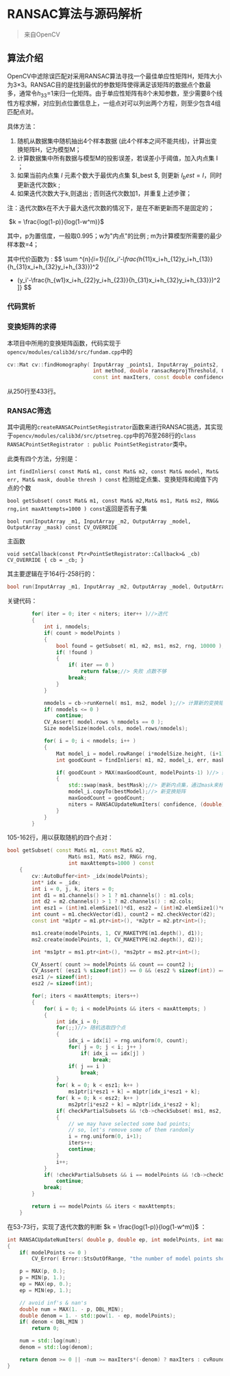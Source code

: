 # RANSAC算法与源码解析

>   来自OpenCV

## 算法介绍

 OpenCV中滤除误匹配对采用RANSAC算法寻找一个最佳单应性矩阵H，矩阵大小为3×3。RANSAC目的是找到最优的参数矩阵使得满足该矩阵的数据点个数最多，通常令$h_{33}$=1来归一化矩阵。由于单应性矩阵有8个未知参数，至少需要8个线性方程求解，对应到点位置信息上，一组点对可以列出两个方程，则至少包含4组匹配点对。



具体方法：

1.  随机从数据集中随机抽出4个样本数据 (此4个样本之间不能共线)，计算出变换矩阵H，记为模型M；
2.  计算数据集中所有数据与模型M的投影误差，若误差小于阈值，加入内点集 I ；
3.  如果当前内点集 $I$ 元素个数大于最优内点集 $I_best $, 则更新 $I_best = I$，同时更新迭代次数k ;
4.  如果迭代次数大于k,则退出 ; 否则迭代次数加1，并重复上述步骤；

  注：迭代次数k在不大于最大迭代次数的情况下，是在不断更新而不是固定的；

​                                $k = \frac{log(1-p)}{log(1-w^m)}$     

其中，p为置信度，一般取0.995；w为"内点"的比例 ; m为计算模型所需要的最少样本数=4；

其中代价函数为 :
$$
\sum ^{n}_{i=1}{[(x_i'-\frac{h_{11}x_i+h_{12}y_i+h_{13}}{h_{31}x_i+h_{32}y_i+h_{33}})^2 
+ (y_i'-\frac{h_{w1}x_i+h_{22}y_i+h_{23}}{h_{31}x_i+h_{32}y_i+h_{33}})^2
]}
$$

### 代码赏析

### 变换矩阵的求得

本项目中所用的变换矩阵函数，代码实现于`opencv/modules/calib3d/src/fundam.cpp`中的

```c++
cv::Mat cv::findHomography( InputArray _points1, InputArray _points2,
                            int method, double ransacReprojThreshold, OutputArray _mask,
                            const int maxIters, const double confidence)
```

从250行至433行。

### RANSAC筛选

其中调用的`createRANSACPointSetRegistrator`函数来进行RANSAC挑选，其实现于`opencv/modules/calib3d/src/ptsetreg.cpp`中的76至268行的`class RANSACPointSetRegistrator : public PointSetRegistrator`类中。

此类有四个方法，分别是：

`int findInliers( const Mat& m1, const Mat& m2, const Mat& model, Mat& err, Mat& mask, double thresh ) const` 检测给定点集、变换矩阵和阈值下内点的个数

`bool getSubset( const Mat& m1, const Mat& m2,Mat& ms1, Mat& ms2, RNG& rng,int maxAttempts=1000 ) const`返回是否有子集

`bool run(InputArray _m1, InputArray _m2, OutputArray _model, OutputArray _mask) const CV_OVERRIDE`

主函数

`void setCallback(const Ptr<PointSetRegistrator::Callback>& _cb) CV_OVERRIDE { cb = _cb; }`

其主要逻辑在于164行-258行的：

```c++
bool run(InputArray _m1, InputArray _m2, OutputArray _model, OutputArray _mask) const CV_OVERRIDE
```

关键代码：

```c++
        for( iter = 0; iter < niters; iter++ )//>迭代
        {
            int i, nmodels;
            if( count > modelPoints )
            {
                bool found = getSubset( m1, m2, ms1, ms2, rng, 10000 );//> rng为随机数， 10000为最大尝试次数， 即任选四组点对进行下一步计算
                if( !found )
                {
                    if( iter == 0 )
                        return false;//> 失败 点数不够
                    break;
                }
            }

            nmodels = cb->runKernel( ms1, ms2, model );//> 计算新的变换矩阵
            if( nmodels <= 0 )
                continue;
            CV_Assert( model.rows % nmodels == 0 );
            Size modelSize(model.cols, model.rows/nmodels);

            for( i = 0; i < nmodels; i++ )
            {
                Mat model_i = model.rowRange( i*modelSize.height, (i+1)*modelSize.height );
                int goodCount = findInliers( m1, m2, model_i, err, mask, threshold );//> 计算内点，err变量即为变量的偏差，返回为最佳匹配值

                if( goodCount > MAX(maxGoodCount, modelPoints-1) )//> 如果新得出的优秀匹配点比之前的多
                {
                    std::swap(mask, bestMask);//> 更新内点集，通过mask来标示
                    model_i.copyTo(bestModel);//> 新变换矩阵
                    maxGoodCount = goodCount;
                    niters = RANSACUpdateNumIters( confidence, (double)(count - goodCount)/count, modelPoints, niters );//> 更新阈值k
                }
            }
        }

```

105-162行，用以获取随机的四个点对：

```c++
bool getSubset( const Mat& m1, const Mat& m2,
                    Mat& ms1, Mat& ms2, RNG& rng,
                    int maxAttempts=1000 ) const
    {
        cv::AutoBuffer<int> _idx(modelPoints);
        int* idx = _idx;
        int i = 0, j, k, iters = 0;
        int d1 = m1.channels() > 1 ? m1.channels() : m1.cols;
        int d2 = m2.channels() > 1 ? m2.channels() : m2.cols;
        int esz1 = (int)m1.elemSize1()*d1, esz2 = (int)m2.elemSize1()*d2;
        int count = m1.checkVector(d1), count2 = m2.checkVector(d2);
        const int *m1ptr = m1.ptr<int>(), *m2ptr = m2.ptr<int>();

        ms1.create(modelPoints, 1, CV_MAKETYPE(m1.depth(), d1));
        ms2.create(modelPoints, 1, CV_MAKETYPE(m2.depth(), d2));

        int *ms1ptr = ms1.ptr<int>(), *ms2ptr = ms2.ptr<int>();

        CV_Assert( count >= modelPoints && count == count2 );
        CV_Assert( (esz1 % sizeof(int)) == 0 && (esz2 % sizeof(int)) == 0 );
        esz1 /= sizeof(int);
        esz2 /= sizeof(int);

        for(; iters < maxAttempts; iters++)
        {
            for( i = 0; i < modelPoints && iters < maxAttempts; )
            {
                int idx_i = 0;
                for(;;)//> 随机选取四个点
                {
                    idx_i = idx[i] = rng.uniform(0, count);
                    for( j = 0; j < i; j++ )
                        if( idx_i == idx[j] )
                            break;
                    if( j == i )
                        break;
                }
                for( k = 0; k < esz1; k++ )
                    ms1ptr[i*esz1 + k] = m1ptr[idx_i*esz1 + k];
                for( k = 0; k < esz2; k++ )
                    ms2ptr[i*esz2 + k] = m2ptr[idx_i*esz2 + k];
                if( checkPartialSubsets && !cb->checkSubset( ms1, ms2, i+1 ))//> 去除重复点
                {
                    // we may have selected some bad points;
                    // so, let's remove some of them randomly
                    i = rng.uniform(0, i+1);
                    iters++;
                    continue;
                }
                i++;
            }
            if( !checkPartialSubsets && i == modelPoints && !cb->checkSubset(ms1, ms2, i))
                continue;
            break;
        }

        return i == modelPoints && iters < maxAttempts;
    }

```



在53-73行，实现了迭代次数的判断  $k = \frac{log(1-p)}{log(1-w^m)}$   ：

```c++
int RANSACUpdateNumIters( double p, double ep, int modelPoints, int maxIters )
{
    if( modelPoints <= 0 )
        CV_Error( Error::StsOutOfRange, "the number of model points should be positive" );

    p = MAX(p, 0.);
    p = MIN(p, 1.);
    ep = MAX(ep, 0.);
    ep = MIN(ep, 1.);

    // avoid inf's & nan's
    double num = MAX(1. - p, DBL_MIN);
    double denom = 1. - std::pow(1. - ep, modelPoints);
    if( denom < DBL_MIN )
        return 0;

    num = std::log(num);
    denom = std::log(denom);

    return denom >= 0 || -num >= maxIters*(-denom) ? maxIters : cvRound(num/denom);//> 四舍五入
}
```

